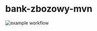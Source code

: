 # bank-zbozowy-mvn
![example workflow](https://github.com/Czyknk/bank-zbozowy-mvn/actions/workflows/ci.yml/badge.svg)
